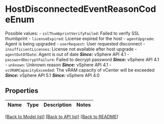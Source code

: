 # HostDisconnectedEventReasonCodeEnum

Possible values: - `sslThumbprintVerifyFailed`: Failed to verify SSL thumbprint - `licenseExpired`: License expired for the host - `agentUpgrade`: Agent is being upgraded - `userRequest`: User requested disconnect - `insufficientLicenses`: License not available after host upgrade - `agentOutOfDate`: Agent is out of date      ***Since:*** vSphere API 4.1 - `passwordDecryptFailure`: Failed to decrypt password      ***Since:*** vSphere API 4.1 - `unknown`: Unknown reason      ***Since:*** vSphere API 4.1 - `vcVRAMCapacityExceeded`: The vRAM capacity of vCenter will be exceeded      ***Since:*** vSphere API 5.1  ***Since:*** vSphere API 4.0 

## Properties
Name | Type | Description | Notes
------------ | ------------- | ------------- | -------------

[[Back to Model list]](../README.md#documentation-for-models) [[Back to API list]](../README.md#documentation-for-api-endpoints) [[Back to README]](../README.md)


